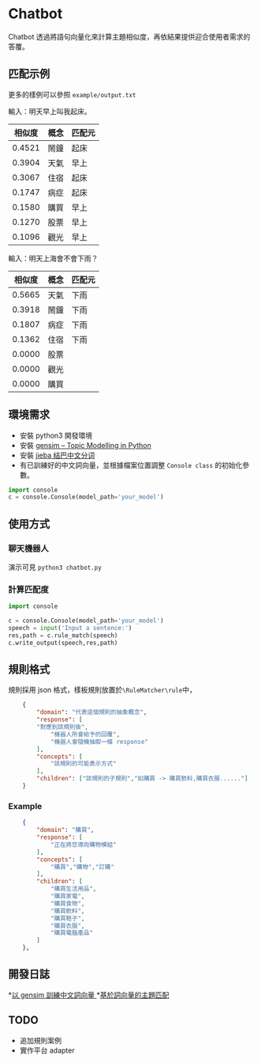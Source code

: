 # Chatbot

Chatbot 透過將語句向量化來計算主題相似度，再依結果提供迎合使用者需求的答覆。

## 匹配示例

更多的樣例可以參照 `example/output.txt`

輸入：明天早上叫我起床。

|相似度|概念|匹配元|
|------|----|------|
|0.4521|鬧鐘|起床|
|0.3904|天氣|早上|
|0.3067|住宿|起床|
|0.1747|病症|起床|
|0.1580|購買|早上|
|0.1270|股票|早上|
|0.1096|觀光|早上|

輸入：明天上海會不會下雨？

|相似度|概念|匹配元|
|------|----|------|
|0.5665|天氣|下雨|
|0.3918|鬧鐘|下雨|
|0.1807|病症|下雨|
|0.1362|住宿|下雨|
|0.0000|股票||
|0.0000|觀光||
|0.0000|購買||

## 環境需求

* 安裝 python3 開發環境
* 安裝 [gensim – Topic Modelling in Python](https://github.com/RaRe-Technologies/gensim)
* 安裝 [jieba 结巴中文分词 ](https://github.com/fxsjy/jieba)
* 有已訓練好的中文詞向量，並根據檔案位置調整 `Console class` 的初始化參數。
```python
import console
c = console.Console(model_path='your_model')
```

## 使用方式

### 聊天機器人

演示可見 `python3 chatbot.py`

### 計算匹配度

```python
import console

c = console.Console(model_path='your_model')
speech = input('Input a sentence:')
res,path = c.rule_match(speech)
c.write_output(speech,res,path)
```

## 規則格式

規則採用 json 格式，樣板規則放置於`\RuleMatcher\rule`中，

```json
    {
        "domain": "代表這個規則的抽象概念",
        "response": [
		"對應到該規則後",
        	"機器人所會給予的回覆",
        	"機器人會隨機抽取一條 response"
        ],
        "concepts": [
            "該規則的可能表示方式"
        ],
        "children": ["該規則的子規則","如購買 -> 購買飲料,購買衣服......"]
    }
```

### Example

```json
    {
        "domain": "購買",
        "response": [
        	"正在將您導向購物模組"
        ],
        "concepts": [
            "購買","購物","訂購"
        ],
        "children": [
            "購買生活用品",
            "購買家電",
            "購買食物",
            "購買飲料",
            "購買鞋子",
            "購買衣服",
            "購買電腦產品"
        ]
    },
```

## 開發日誌

*[以 gensim 訓練中文詞向量 ](http://zake7749.github.io/2016/08/28/word2vec-with-gensim/)
*[基於詞向量的主題匹配 ](http://zake7749.github.io/2016/08/30/chatterbot-with-word2vec/)

## TODO
* 追加規則案例
* 實作平台 adapter


